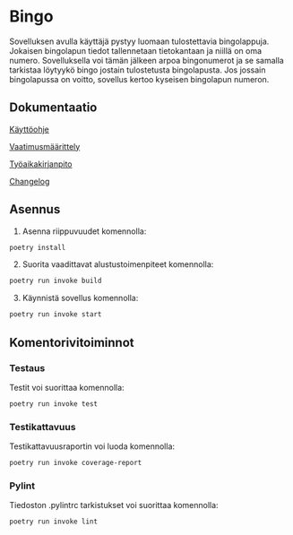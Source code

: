 # Bingo

Sovelluksen avulla käyttäjä pystyy luomaan tulostettavia bingolappuja. Jokaisen bingolapun tiedot tallennetaan tietokantaan ja niillä on oma numero. Sovelluksella voi tämän jälkeen arpoa bingonumerot ja se samalla tarkistaa löytyykö bingo jostain tulostetusta bingolapusta. Jos jossain bingolapussa on voitto, sovellus kertoo kyseisen bingolapun numeron.


## Dokumentaatio

[Käyttöohje](https://github.com/janneko01/ot-harjoitustyo/blob/main/Dokumentaatio/kayttoohje.md)

[Vaatimusmäärittely](https://github.com/janneko01/ot-harjoitustyo/blob/main/Dokumentaatio/vaatimusmaarittely.md)

[Työaikakirjanpito](https://github.com/janneko01/ot-harjoitustyo/blob/main/Dokumentaatio/tuntikirjanpito.md)

[Changelog](https://github.com/janneko01/ot-harjoitustyo/blob/main/Dokumentaatio/changelog.md)


## Asennus

1. Asenna riippuvuudet komennolla:

```bash
poetry install
```

2. Suorita vaadittavat alustustoimenpiteet komennolla:

```bash
poetry run invoke build
```

3. Käynnistä sovellus komennolla:

```bash
poetry run invoke start
```

## Komentorivitoiminnot

### Testaus

Testit voi suorittaa komennolla:

```bash
poetry run invoke test
```

### Testikattavuus

Testikattavuusraportin voi luoda komennolla:

```bash
poetry run invoke coverage-report
```

### Pylint

Tiedoston .pylintrc tarkistukset voi suorittaa komennolla:

```bash
poetry run invoke lint
```
